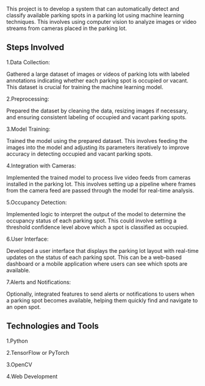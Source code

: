 This project is to develop a system that can automatically detect and classify available parking spots in a parking lot using machine learning techniques. This involves using computer vision to analyze images or video streams from cameras placed in the parking lot.

## Steps Involved

1.Data Collection:

Gathered a large dataset of images or videos of parking lots with labeled annotations indicating whether each parking spot is occupied or vacant. This dataset is crucial for training the machine learning model.

2.Preprocessing:

Prepared the dataset by cleaning the data, resizing images if necessary, and ensuring consistent labeling of occupied and vacant parking spots.

3.Model Training:

Trained the  model using the prepared dataset. This involves feeding the images into the model and adjusting its parameters iteratively to improve accuracy in detecting occupied and vacant parking spots.

4.Integration with Cameras:

Implemented the trained model to process live video feeds from cameras installed in the parking lot. This involves setting up a pipeline where frames from the camera feed are passed through the model for real-time analysis.

5.Occupancy Detection:

Implemented logic to interpret the output of the model to determine the occupancy status of each parking spot. This could involve setting a threshold confidence level above which a spot is classified as occupied.

6.User Interface:

Developed a user interface that displays the parking lot layout with real-time updates on the status of each parking spot. This can be a web-based dashboard or a mobile application where users can see which spots are available.

7.Alerts and Notifications:

Optionally, integrated features to send alerts or notifications to users when a parking spot becomes available, helping them quickly find and navigate to an open spot.

## Technologies and Tools
1.Python

2.TensorFlow or PyTorch

3.OpenCV

4.Web Development